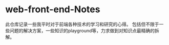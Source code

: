 # web-front-end-Notes
此仓库记录一些我平时对于前端各种技术的学习和研究的心得。
包括但不限于一些问题的解决方案，一些知识的playground等，力求做到对知识点最精确的拆解。
